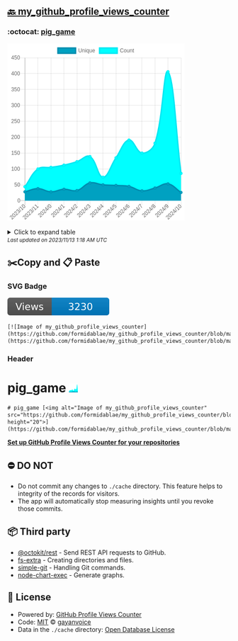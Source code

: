## [🔙 my_github_profile_views_counter](https://github.com/formidablae/my_github_profile_views_counter)

### :octocat: [pig_game](https://github.com/formidablae/pig_game)
![Image of my_github_profile_views_counter](https://github.com/formidablae/my_github_profile_views_counter/blob/master/graph/439694681/large/year.png)

<details>
	<summary>Click to expand table</summary>
	<h2>:calendar: Year Page Views Table</h2>
<table>
	<tr>
		<th>
			Last Updated
		</th>
		<th>
			Unique
		</th>
		<th>
			Count
		</th>
	</tr>
	<tr>
		<td>
			<code>2023/11/1</code>
		</td>
		<td>
			<code>26</code>
		</td>
		<td>
			<code>86</code>
		</td>
	</tr>
	<tr>
		<td>
			<code>2023/10/1</code>
		</td>
		<td>
			<code>53</code>
		</td>
		<td>
			<code>406</code>
		</td>
	</tr>
	<tr>
		<td>
			<code>2023/9/1</code>
		</td>
		<td>
			<code>40</code>
		</td>
		<td>
			<code>181</code>
		</td>
	</tr>
	<tr>
		<td>
			<code>2023/8/1</code>
		</td>
		<td>
			<code>31</code>
		</td>
		<td>
			<code>150</code>
		</td>
	</tr>
	<tr>
		<td>
			<code>2023/7/1</code>
		</td>
		<td>
			<code>45</code>
		</td>
		<td>
			<code>191</code>
		</td>
	</tr>
	<tr>
		<td>
			<code>2023/6/1</code>
		</td>
		<td>
			<code>48</code>
		</td>
		<td>
			<code>135</code>
		</td>
	</tr>
	<tr>
		<td>
			<code>2023/5/1</code>
		</td>
		<td>
			<code>50</code>
		</td>
		<td>
			<code>74</code>
		</td>
	</tr>
	<tr>
		<td>
			<code>2023/4/1</code>
		</td>
		<td>
			<code>56</code>
		</td>
		<td>
			<code>139</code>
		</td>
	</tr>
	<tr>
		<td>
			<code>2023/3/1</code>
		</td>
		<td>
			<code>32</code>
		</td>
		<td>
			<code>123</code>
		</td>
	</tr>
	<tr>
		<td>
			<code>2023/2/1</code>
		</td>
		<td>
			<code>36</code>
		</td>
		<td>
			<code>112</code>
		</td>
	</tr>
	<tr>
		<td>
			<code>2023/1/1</code>
		</td>
		<td>
			<code>28</code>
		</td>
		<td>
			<code>105</code>
		</td>
	</tr>
	<tr>
		<td>
			<code>2022/12/1</code>
		</td>
		<td>
			<code>38</code>
		</td>
		<td>
			<code>100</code>
		</td>
	</tr>
	<tr>
		<td>
			<code>2022/11/1</code>
		</td>
		<td>
			<code>28</code>
		</td>
		<td>
			<code>44</code>
		</td>
	</tr>
</table>

</details>
<small><i>Last updated on 2023/11/13 1:18 AM UTC</i></small>

## ✂️Copy and 📋 Paste
### SVG Badge
[![Image of my_github_profile_views_counter](https://github.com/formidablae/my_github_profile_views_counter/blob/master/svg/439694681/badge.svg)](https://github.com/formidablae/my_github_profile_views_counter/blob/master/readme/439694681/week.md)
```readme
[![Image of my_github_profile_views_counter](https://github.com/formidablae/my_github_profile_views_counter/blob/master/svg/439694681/badge.svg)](https://github.com/formidablae/my_github_profile_views_counter/blob/master/readme/439694681/week.md)
```
### Header
# pig_game [<img alt="Image of my_github_profile_views_counter" src="https://github.com/formidablae/my_github_profile_views_counter/blob/master/graph/439694681/small/year.png" height="20">](https://github.com/formidablae/my_github_profile_views_counter/blob/master/readme/439694681/year.md)
```readme
# pig_game [<img alt="Image of my_github_profile_views_counter" src="https://github.com/formidablae/my_github_profile_views_counter/blob/master/graph/439694681/small/year.png" height="20">](https://github.com/formidablae/my_github_profile_views_counter/blob/master/readme/439694681/year.md)
```
[**Set up GitHub Profile Views Counter for your repositories**](https://github.com/gayanvoice/github-profile-views-counter)
## ⛔ DO NOT
- Do not commit any changes to `./cache` directory. This feature helps to integrity of the records for visitors.
- The app will automatically stop measuring insights until you revoke those commits.
## 📦 Third party

- [@octokit/rest](https://www.npmjs.com/package/@octokit/rest) - Send REST API requests to GitHub.
- [fs-extra](https://www.npmjs.com/package/fs-extra) - Creating directories and files.
- [simple-git](https://www.npmjs.com/package/simple-git) - Handling Git commands.
- [node-chart-exec](https://www.npmjs.com/package/node-chart-exec) - Generate graphs.
## 📄 License
- Powered by: [GitHub Profile Views Counter](https://github.com/gayanvoice/github-profile-views-counter)
- Code: [MIT](./LICENSE) © [gayanvoice](https://github.com/gayanvoice/github-profile-views-counter)
- Data in the `./cache` directory: [Open Database License](https://opendatacommons.org/licenses/odbl/1-0/)
